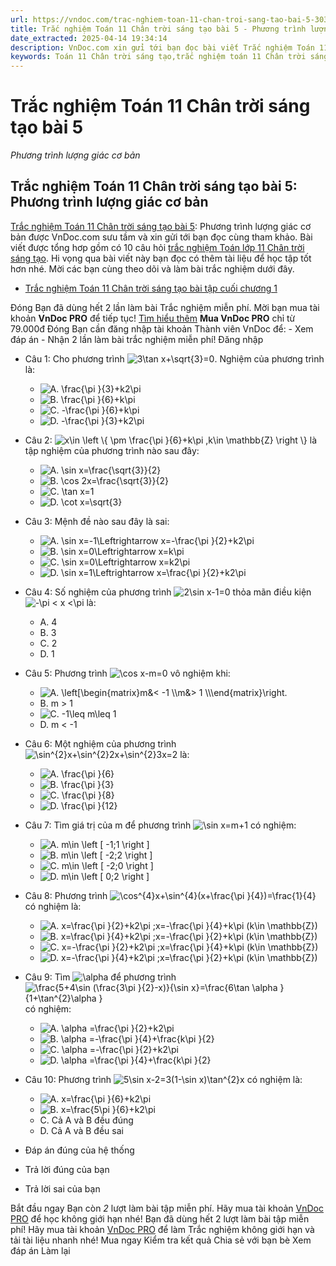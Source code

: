 ```yaml
---
url: https://vndoc.com/trac-nghiem-toan-11-chan-troi-sang-tao-bai-5-303482
title: Trắc nghiệm Toán 11 Chân trời sáng tạo bài 5 - Phương trình lượng giác cơ bản - VnDoc.com
date_extracted: 2025-04-14 19:34:14
description: VnDoc.com xin gửi tới bạn đọc bài viết Trắc nghiệm Toán 11 Chân trời sáng tạo bài 5: Phương trình lượng giác cơ bản. Mời các bạn cùng tham khảo chi tiết.
keywords: Toán 11 Chân trời sáng tạo,trắc nghiệm toán 11 Chân trời sáng tạo,toán lớp 11 Chân trời sáng tạo,trắc nghiệm toán 11 chân trời,toán 11 chân trời,trắc nghiệm toán 11,trắc nghiệm toán 11 Chân trời sáng tạo bài 5,Trắc nghiệm Toán 11 Chân trời sáng tạo bài 5 Phương trình lượng giác cơ bản,bài 5 Phương trình lượng giác cơ bản,Phương trình lượng giác cơ bản
---
```


# Trắc nghiệm Toán 11 Chân trời sáng tạo bài 5
 _Phương trình lượng giác cơ bản_
## Trắc nghiệm Toán 11 Chân trời sáng tạo bài 5: Phương trình lượng giác cơ bản
[Trắc nghiệm Toán 11 Chân trời sáng tạo bài 5](<https://vndoc.com/trac-nghiem-toan-11-chan-troi-sang-tao-bai-5-303482>): Phương trình lượng giác cơ bản được VnDoc.com sưu tầm và xin gửi tới bạn đọc cùng tham khảo. Bài viết được tổng hơp gồm có 10 câu hỏi [trắc nghiệm Toán lớp 11 Chân trời sáng tạo](<https://vndoc.com/trac-nghiem-toan-11-chan-troi-sang-tao>). Hi vọng qua bài viết này bạn đọc có thêm tài liệu để học tập tốt hơn nhé. Mời các bạn cùng theo dõi và làm bài trắc nghiệm dưới đây.
  * [Trắc nghiệm Toán 11 Chân trời sáng tạo bài tập cuối chương 1](<https://vndoc.com/trac-nghiem-toan-11-chan-troi-sang-tao-bai-tap-cuoi-chuong-1-303487>)

Đóng
Bạn đã dùng hết 2 lần làm bài Trắc nghiệm miễn phí. Mời bạn mua tài khoản **VnDoc PRO** để tiếp tục\! [Tìm hiểu thêm](</pro>)
**Mua VnDoc PRO** chỉ từ 79.000đ
Đóng
Bạn cần đăng nhập tài khoản Thành viên VnDoc để:
\- Xem đáp án
\- Nhận 2 lần làm bài trắc nghiệm miễn phí\!
Đăng nhập 
  * Câu 1:
Cho phương trình ![3\\tan x+\\sqrt{3}=0](https://tex.vdoc.vn?tex=3%5Ctan%20x%2B%5Csqrt%7B3%7D%3D0). Nghiệm của phương trình là:
    * ![A. \\frac{\\pi }{3}+k2\\pi](https://tex.vdoc.vn?tex=A.%20%5Cfrac%7B%5Cpi%20%7D%7B3%7D%2Bk2%5Cpi)
    * ![B. \\frac{\\pi }{6}+k\\pi](https://tex.vdoc.vn?tex=B.%20%5Cfrac%7B%5Cpi%20%7D%7B6%7D%2Bk%5Cpi)
    * ![C. -\\frac{\\pi }{6}+k\\pi](https://tex.vdoc.vn?tex=C.%20-%5Cfrac%7B%5Cpi%20%7D%7B6%7D%2Bk%5Cpi)
    * ![D. -\\frac{\\pi }{3}+k2\\pi](https://tex.vdoc.vn?tex=D.%20-%5Cfrac%7B%5Cpi%20%7D%7B3%7D%2Bk2%5Cpi)
  * Câu 2:
![x\\in \\left \\{ \\pm \\frac{\\pi }{6}+k\\pi ,k\\in \\mathbb{Z} \\right \\}](https://tex.vdoc.vn?tex=x%5Cin%20%5Cleft%20%5C%7B%20%5Cpm%20%5Cfrac%7B%5Cpi%20%7D%7B6%7D%2Bk%5Cpi%20%2Ck%5Cin%20%5Cmathbb%7BZ%7D%20%5Cright%20%5C%7D) là tập nghiệm của phương trình nào sau đây:
    * ![A. \\sin x=\\frac{\\sqrt{3}}{2}](https://tex.vdoc.vn?tex=A.%20%5Csin%20x%3D%5Cfrac%7B%5Csqrt%7B3%7D%7D%7B2%7D)
    * ![B. \\cos 2x=\\frac{\\sqrt{3}}{2}](https://tex.vdoc.vn?tex=B.%20%5Ccos%202x%3D%5Cfrac%7B%5Csqrt%7B3%7D%7D%7B2%7D)
    * ![C. \\tan x=1](https://tex.vdoc.vn?tex=C.%20%5Ctan%20x%3D1)
    * ![D. \\cot x=\\sqrt{3}](https://tex.vdoc.vn?tex=D.%20%5Ccot%20x%3D%5Csqrt%7B3%7D)
  * Câu 3:
Mệnh đề nào sau đây là sai:
    * ![A. \\sin x=-1\\Leftrightarrow x=-\\frac{\\pi }{2}+k2\\pi](https://tex.vdoc.vn?tex=A.%20%5Csin%20x%3D-1%5CLeftrightarrow%20x%3D-%5Cfrac%7B%5Cpi%20%7D%7B2%7D%2Bk2%5Cpi)
    * ![B. \\sin x=0\\Leftrightarrow x=k\\pi](https://tex.vdoc.vn?tex=B.%20%5Csin%20x%3D0%5CLeftrightarrow%20x%3Dk%5Cpi)
    * ![C. \\sin x=0\\Leftrightarrow x=k2\\pi](https://tex.vdoc.vn?tex=C.%20%5Csin%20x%3D0%5CLeftrightarrow%20x%3Dk2%5Cpi)
    * ![D. \\sin x=1\\Leftrightarrow x=\\frac{\\pi }{2}+k2\\pi](https://tex.vdoc.vn?tex=D.%20%5Csin%20x%3D1%5CLeftrightarrow%20x%3D%5Cfrac%7B%5Cpi%20%7D%7B2%7D%2Bk2%5Cpi)
  * Câu 4:
Số nghiệm của phương trình ![2\\sin x-1=0](https://tex.vdoc.vn?tex=2%5Csin%20x-1%3D0) thỏa mãn điều kiện ![-\\pi < x <\\pi](https://tex.vdoc.vn?tex=-%5Cpi%20%3C%20x%20%3C%5Cpi) là:
    * A. 4
    * B. 3
    * C. 2
    * D. 1
  * Câu 5:
Phương trình ![\\cos x-m=0](https://tex.vdoc.vn?tex=%5Ccos%20x-m%3D0) vô nghiệm khi:
    * ![A. \\left\[\\begin{matrix}m&< -1 \\\\m&> 1 \\\\\\end{matrix}\\right.](https://tex.vdoc.vn?tex=A.%20%5Cleft%5B%5Cbegin%7Bmatrix%7Dm%26%3C%20-1%20%5C%5Cm%26%3E%201%20%5C%5C%5Cend%7Bmatrix%7D%5Cright.)
    * B. m > 1
    * ![C. -1\\leq m\\leq 1](https://tex.vdoc.vn?tex=C.%20-1%5Cleq%20m%5Cleq%201)
    * D. m < -1
  * Câu 6:
Một nghiệm của phương trình ![\\sin^{2}x+\\sin^{2}2x+\\sin^{2}3x=2](https://tex.vdoc.vn?tex=%5Csin%5E%7B2%7Dx%2B%5Csin%5E%7B2%7D2x%2B%5Csin%5E%7B2%7D3x%3D2) là:
    * ![A. \\frac{\\pi }{6}](https://tex.vdoc.vn?tex=A.%20%5Cfrac%7B%5Cpi%20%7D%7B6%7D)
    * ![B. \\frac{\\pi }{3}](https://tex.vdoc.vn?tex=B.%20%5Cfrac%7B%5Cpi%20%7D%7B3%7D)
    * ![C. \\frac{\\pi }{8}](https://tex.vdoc.vn?tex=C.%20%5Cfrac%7B%5Cpi%20%7D%7B8%7D)
    * ![D. \\frac{\\pi }{12}](https://tex.vdoc.vn?tex=D.%20%5Cfrac%7B%5Cpi%20%7D%7B12%7D)
  * Câu 7:
Tìm giá trị của m để phương trình ![\\sin x=m+1](https://tex.vdoc.vn?tex=%5Csin%20x%3Dm%2B1) có nghiệm:
    * ![A. m\\in \\left \[ -1;1 \\right \]](https://tex.vdoc.vn?tex=A.%20m%5Cin%20%5Cleft%20%5B%20-1%3B1%20%5Cright%20%5D)
    * ![B. m\\in \\left \[ -2;2 \\right \]](https://tex.vdoc.vn?tex=B.%20m%5Cin%20%5Cleft%20%5B%20-2%3B2%20%5Cright%20%5D)
    * ![C. m\\in \\left \[ -2;0 \\right \]](https://tex.vdoc.vn?tex=C.%20m%5Cin%20%5Cleft%20%5B%20-2%3B0%20%5Cright%20%5D)
    * ![D. m\\in \\left \[ 0;2 \\right \]](https://tex.vdoc.vn?tex=D.%20m%5Cin%20%5Cleft%20%5B%200%3B2%20%5Cright%20%5D)
  * Câu 8:
Phương trình ![\\cos^{4}x+\\sin^{4}\(x+\\frac{\\pi }{4}\)=\\frac{1}{4}](https://tex.vdoc.vn?tex=%5Ccos%5E%7B4%7Dx%2B%5Csin%5E%7B4%7D\(x%2B%5Cfrac%7B%5Cpi%20%7D%7B4%7D\)%3D%5Cfrac%7B1%7D%7B4%7D) có nghiệm là:
    * ![A. x=\\frac{\\pi }{2}+k2\\pi ;x=-\\frac{\\pi }{4}+k\\pi \(k\\in \\mathbb{Z}\)](https://tex.vdoc.vn?tex=A.%20x%3D%5Cfrac%7B%5Cpi%20%7D%7B2%7D%2Bk2%5Cpi%20%3Bx%3D-%5Cfrac%7B%5Cpi%20%7D%7B4%7D%2Bk%5Cpi%20\(k%5Cin%20%5Cmathbb%7BZ%7D\))
    * ![B. x=\\frac{\\pi }{4}+k2\\pi ;x=-\\frac{\\pi }{2}+k\\pi \(k\\in \\mathbb{Z}\)](https://tex.vdoc.vn?tex=B.%20x%3D%5Cfrac%7B%5Cpi%20%7D%7B4%7D%2Bk2%5Cpi%20%3Bx%3D-%5Cfrac%7B%5Cpi%20%7D%7B2%7D%2Bk%5Cpi%20\(k%5Cin%20%5Cmathbb%7BZ%7D\))
    * ![C. x=-\\frac{\\pi }{2}+k2\\pi ;x=\\frac{\\pi }{4}+k\\pi \(k\\in \\mathbb{Z}\)](https://tex.vdoc.vn?tex=C.%20x%3D-%5Cfrac%7B%5Cpi%20%7D%7B2%7D%2Bk2%5Cpi%20%3Bx%3D%5Cfrac%7B%5Cpi%20%7D%7B4%7D%2Bk%5Cpi%20\(k%5Cin%20%5Cmathbb%7BZ%7D\))
    * ![D. x=-\\frac{\\pi }{4}+k2\\pi ;x=\\frac{\\pi }{2}+k\\pi \(k\\in \\mathbb{Z}\)](https://tex.vdoc.vn?tex=D.%20x%3D-%5Cfrac%7B%5Cpi%20%7D%7B4%7D%2Bk2%5Cpi%20%3Bx%3D%5Cfrac%7B%5Cpi%20%7D%7B2%7D%2Bk%5Cpi%20\(k%5Cin%20%5Cmathbb%7BZ%7D\))
  * Câu 9:
Tìm ![\\alpha](https://tex.vdoc.vn?tex=%5Calpha) để phương trình ![\\frac{5+4\\sin \(\\frac{3\\pi }{2}-x\)}{\\sin x}=\\frac{6\\tan \\alpha }{1+\\tan^{2}\\alpha }](https://tex.vdoc.vn?tex=%5Cfrac%7B5%2B4%5Csin%20\(%5Cfrac%7B3%5Cpi%20%7D%7B2%7D-x\)%7D%7B%5Csin%20x%7D%3D%5Cfrac%7B6%5Ctan%20%5Calpha%20%7D%7B1%2B%5Ctan%5E%7B2%7D%5Calpha%20%7D) có nghiệm:
    * ![A. \\alpha =\\frac{\\pi }{2}+k2\\pi](https://tex.vdoc.vn?tex=A.%20%5Calpha%20%3D%5Cfrac%7B%5Cpi%20%7D%7B2%7D%2Bk2%5Cpi)
    * ![B. \\alpha =-\\frac{\\pi }{4}+\\frac{k\\pi }{2}](https://tex.vdoc.vn?tex=B.%20%5Calpha%20%3D-%5Cfrac%7B%5Cpi%20%7D%7B4%7D%2B%5Cfrac%7Bk%5Cpi%20%7D%7B2%7D)
    * ![C. \\alpha =-\\frac{\\pi }{2}+k2\\pi](https://tex.vdoc.vn?tex=C.%20%5Calpha%20%3D-%5Cfrac%7B%5Cpi%20%7D%7B2%7D%2Bk2%5Cpi)
    * ![D. \\alpha =\\frac{\\pi }{4}+\\frac{k\\pi }{2}](https://tex.vdoc.vn?tex=D.%20%5Calpha%20%3D%5Cfrac%7B%5Cpi%20%7D%7B4%7D%2B%5Cfrac%7Bk%5Cpi%20%7D%7B2%7D)
  * Câu 10:
Phương trình ![5\\sin x-2=3\(1-\\sin x\)\\tan^{2}x](https://tex.vdoc.vn?tex=5%5Csin%20x-2%3D3\(1-%5Csin%20x\)%5Ctan%5E%7B2%7Dx) có nghiệm là:
    * ![A. x=\\frac{\\pi }{6}+k2\\pi](https://tex.vdoc.vn?tex=A.%20x%3D%5Cfrac%7B%5Cpi%20%7D%7B6%7D%2Bk2%5Cpi)
    * ![B. x=\\frac{5\\pi }{6}+k2\\pi](https://tex.vdoc.vn?tex=B.%20x%3D%5Cfrac%7B5%5Cpi%20%7D%7B6%7D%2Bk2%5Cpi)
    * C. Cả A và B đều đúng
    * D. Cả A và B đều sai

  * Đáp án đúng của hệ thống
  * Trả lời đúng của bạn
  * Trả lời sai của bạn

Bắt đầu ngay
Bạn còn _2_ lượt làm bài tập miễn phí. Hãy mua tài khoản [VnDoc PRO](</pro>) để học không giới hạn nhé\!  Bạn đã dùng hết 2 lượt làm bài tập miễn phí\! Hãy mua tài khoản [VnDoc PRO](</pro>) để làm Trắc nghiệm không giới hạn và tải tài liệu nhanh nhé\!  Mua ngay
Kiểm tra kết quả Chia sẻ với bạn bè Xem đáp án Làm lại
